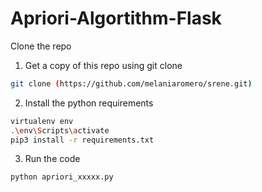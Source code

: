 # Apriori-Algortithm-Flask
Clone the repo

1. Get a copy of this repo using git clone
 ```sh
 git clone (https://github.com/melaniaromero/srene.git) 
   ```
2. Install the python requirements
  ``` sh
virtualenv env
.\env\Scripts\activate
pip3 install -r requirements.txt 
  ```
3. Run the code
```sh
python apriori_xxxxx.py
  ```
